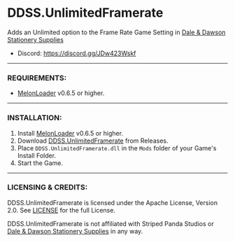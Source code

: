 # DDSS.UnlimitedFramerate
Adds an Unlimited option to the Frame Rate Game Setting in [Dale & Dawson Stationery Supplies](https://store.steampowered.com/app/2920570/Dale__Dawson_Stationery_Supplies/)

* Discord: https://discord.gg/JDw423Wskf

---

### REQUIREMENTS:

- [MelonLoader](https://github.com/LavaGang/MelonLoader/releases) v0.6.5 or higher.

---

### INSTALLATION:

1) Install [MelonLoader](https://github.com/LavaGang/MelonLoader/releases) v0.6.5 or higher.
2) Download [DDSS.UnlimitedFramerate](https://github.com/HerpDerpinstine/DDSS.UnlimitedFramerate/releases) from Releases.
3) Place ``DDSS.UnlimitedFramerate.dll`` in the ``Mods`` folder of your Game's Install Folder.
4) Start the Game.

---

### LICENSING & CREDITS:

DDSS.UnlimitedFramerate is licensed under the Apache License, Version 2.0. See [LICENSE](https://github.com/HerpDerpinstine/DDSS.UnlimitedFramerate/blob/main/LICENSE.md) for the full License.

DDSS.UnlimitedFramerate is not affiliated with Striped Panda Studios or [Dale & Dawson Stationery Supplies](https://store.steampowered.com/app/2920570/Dale__Dawson_Stationery_Supplies/) in any way.
